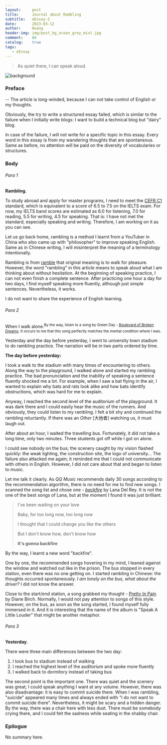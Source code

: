 ```yaml
---
layout:     post
title:      Journal about Rambling
subtitle:   eEssay-2
date:       2023-03-12
author:     Huang
header-img: img/post_bg_ocean_grey_mist.jpg
comment:    84
catalog:    true
tags:
   - eEssay
---
```


> As quiet there, I can speak aloud.

![background](https://huang-feiyu.github.io/img/post_bg_ocean_grey_mist.jpg)

### Preface

-- The article is long-winded, because I can not take control of English or my thoughts.

Obviously, the try to write a structured essay failed, which is similar to the failure when I initially write blogs: I want to build a technical blog but "dairy" blog.

In case of the failure, I will not write for a specific topic in this essay. Every word in this essay is from my wandering thoughts that are spontaneous. Same as before, no attention will be paid on the diversity of vocabularies or structures.

### Body

###### Para 1

**Rambling.**

To study abroad and apply for master programs, I need to meet the [CEFR C1](https://www.efset.org/cefr/c1/) standard, which is equivalent to a score of 6.5 to 7.5 on the IELTS exam. For now, my IELTS band scores are estimated as 6.0 for listening, 7.0 for reading, 5.5 for writing, 4.5 for speaking. That is: I have not met the standard, especially speaking and writing. Therefore, I am working on it as you can see.

Let us go back home, rambling is a method I learnt from a YouTuber in China who also came up with "philosopher" to improve speaking English. Same as in Chinese writing, I will misinterpret the meaning of a terminology intentionally.

Rambling is from [ramble](https://dictionary.cambridge.org/dictionary/english/ramble) that original meaning is to walk for pleasure. However, the word "rambling" in this article means to speak aloud what I am thinking about without hesitation. At the beginning of speaking practice, I can not even finish a complete sentence. After practicing one hour a day for two days, I find myself speaking more fluently, although just simple sentences. Nevertheless, it works.

I do not want to share the experience of English learning.

###### Para 2

When I walk alone.<sup>By the way, listen to a song by Green Day - <a href="https://www.youtube.com/watch?v=Soa3gO7tL-c&ab_channel=GreenDay">Boulevard of Broken Dreams</a>. It occurs to me that this song perfectly matches the mental condition where I was.</sup>

Yesterday and the day before yesterday, I went to university town stadium to do rambling practice. The narration will be in two parts ordered by time.

**The day before yesterday:**

I took a walk to the stadium with many times of encountering to others. Along the way to the playground, I walked alone and started my rambling practice. The bad pronunciation and the inability of speaking a sentence fluently shocked me a lot. For example, when I saw a bat flying in the air, I wanted to explain why bats and rats look alike and how bats identify obstructions, which was hard for me to explain.

Anyway, I reached the second level of the auditorium of the playground. It was dark there and I could easily hear the music of the runners. And obviously, they could listen to my rambling. I felt a bit shy and continued the rambling reluctantly. If there was an *Other* [大他者] watching us, it must laugh out.

After about an hour, I waited the travelling bus. Fortunately, it did not take a long time, only two minutes. Three students got off while I got on alone.

I could see nobody on the bus; the scenery caught by my vision flashed quickly: the weak lighting, the construction site, the logo of university... The failure also attacked me again; it reminded me that I could not communicate with others in English. However, I did not care about that and began to listen to music.

Let me talk it clearly. As *QQ Music* recommends daily 30 songs according to the recommendation algorithm, there is no need for me to find new songs. I scanned the song list and chose one - [*backfire*](https://www.youtube.com/watch?v=7TvqNL82BmU&ab_channel=MARINA%26LanaDelRey) by Lana Del Rey. It is not the one of the best songs of Lana, but at the moment I found it was just brilliant.

> I've been waiting on your love
>
> Baby, for too long now, too long now
>
> I thought that I could change you like the others
>
> But I don't know how, don't know how
>
> **It's gonna backfire**

By the way, I learnt a new word "backfire".

One by one, the recommended songs hovering in my mind, I leaned against the window and watched out like in the prison. The bus stopped in every station, even there was no one getting on. I started rambling in Chinese: the thoughts occurred spontaneously. *I am lonely on the bus, what about the driver?* I did not know the answer.

Close to the start/end station, a song grabbed my thought - [Pretty In Pain](https://www.youtube.com/watch?v=u_04votEDIA&ab_channel=DianeBirchVEVO) by Diane Birch. Normally, I would not pay attention to songs of this style. However, on the bus, as soon as the song started, I found myself fully immersed in it. And it is interesting that the name of the album is "Speak A Little Louder" that might be another metaphor.

###### Para 3

**Yesterday**.

There were three main differences between the two day:

1. I took bus to stadium instead of walking
2. I reached the highest level of the auditorium and spoke more fluently
3. I walked back to dormitory instead of taking bus

The second point is the important one. There was quiet and the scenery was great; I could speak anything I want at any volume. However, there was also disadvantage: it is easy to commit suicide there. When I was rambling, "suicide" appeared many times and always ended with "I do not want to commit suicide there". Nevertheless, it might be scary and a hidden danger. By the way, there was a chair here with less dust. There must be somebody crying there, and I could felt the sadness while seating in the shabby chair.

### Epilogue

No summary here.
